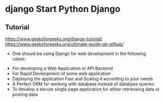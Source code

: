 # django Start  Python  Django 

 ## Tutorial
 https://www.geeksforgeeks.org/django-tutorial/
 https://www.geeksforgeeks.org/ultimate-guide-git-github/
 
 * One should be using Django for web development in the following cases:
- For developing a Web Application or API Backend
- For Rapid Development of some web application
- Deploying the application Fast and Scaling it according to your needs
- A Perfect ORM for working with database instead of database queries
- To develop a secure single page application for either retrieveing data or posting data
